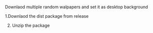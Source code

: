 Downlaod multiple random walpapers and set it as desktop background

1.Downlaod the dist package from release

2. Unzip the package
